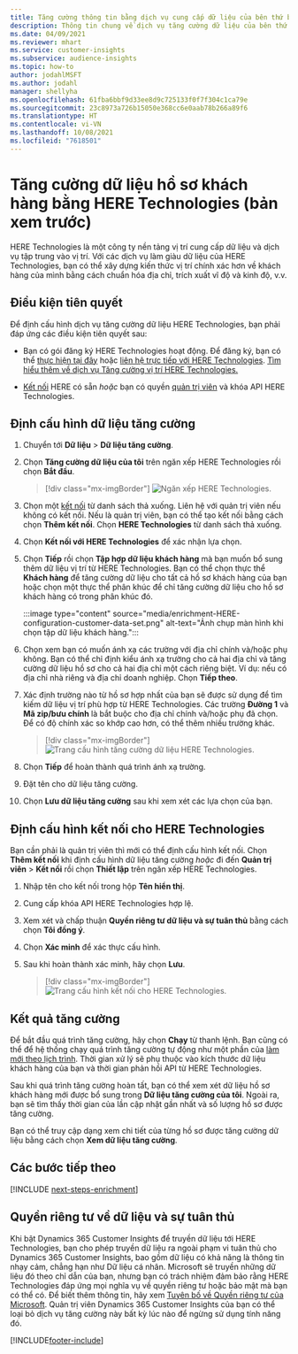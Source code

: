 ```yaml
---
title: Tăng cường thông tin bằng dịch vụ cung cấp dữ liệu của bên thứ ba HERE Technologies
description: Thông tin chung về dịch vụ tăng cường dữ liệu của bên thứ ba HERE Technologies.
ms.date: 04/09/2021
ms.reviewer: mhart
ms.service: customer-insights
ms.subservice: audience-insights
ms.topic: how-to
author: jodahlMSFT
ms.author: jodahl
manager: shellyha
ms.openlocfilehash: 61fba6bbf9d33ee8d9c725133f0f7f304c1ca79e
ms.sourcegitcommit: 23c8973a726b15050e368cc6e0aab78b266a89f6
ms.translationtype: HT
ms.contentlocale: vi-VN
ms.lasthandoff: 10/08/2021
ms.locfileid: "7618501"
---
```

# <a name="enrichment-of-customer-profiles-with-here-technologies-preview"></a>Tăng cường dữ liệu hồ sơ khách hàng bằng HERE Technologies (bản xem trước)

HERE Technologies là một công ty nền tảng vị trí cung cấp dữ liệu và dịch vụ tập trung vào vị trí. Với các dịch vụ làm giàu dữ liệu của HERE Technologies, bạn có thể xây dựng kiến thức vị trí chính xác hơn về khách hàng của mình bằng cách chuẩn hóa địa chỉ, trích xuất vĩ độ và kinh độ, v.v.

## <a name="prerequisites"></a>Điều kiện tiên quyết

Để định cấu hình dịch vụ tăng cường dữ liệu HERE Technologies, bạn phải đáp ứng các điều kiện tiên quyết sau:

- Bạn có gói đăng ký HERE Technologies hoạt động. Để đăng ký, bạn có thể [thực hiện tại đây](https://developer.here.com/sign-up?utm_medium=referral&utm_source=Microsoft-Dynamics-CI&create=Freemium-Basic) hoặc [liên hệ trực tiếp với HERE Technologies](https://developer.here.com/help?utm_medium=referral&utm_source=Microsoft-Dynamics-CI#how-can-we-help-you). [Tìm hiểu thêm về dịch vụ Tăng cường vị trí HERE Technologies.](https://developer.here.com/location-enrichment?cid=Dev-MicrosoftDynamics-DB-0-Dev-&utm_source=MicrosoftDynamics&utm_medium=referral&utm_campaign=Online_Dev_ReferralMicrosoft)

- [Kết nối](connections.md) HERE có sẵn *hoặc* bạn có quyền [quản trị viên](permissions.md#administrator) và khóa API HERE Technologies.

## <a name="configure-the-enrichment"></a>Định cấu hình dữ liệu tăng cường

1. Chuyển tới **Dữ liệu** > **Dữ liệu tăng cường**. 

1. Chọn **Tăng cường dữ liệu của tôi** trên ngăn xếp HERE Technologies rồi chọn **Bắt đầu**.

   > [!div class="mx-imgBorder"]
   > ![Ngăn xếp HERE Technologies.](media/HERE-tile.png "lát HERE Technologies")

1. Chọn một [kết nối](connections.md) từ danh sách thả xuống. Liên hệ với quản trị viên nếu không có kết nối. Nếu là quản trị viên, bạn có thể tạo kết nối bằng cách chọn **Thêm kết nối**. Chọn **HERE Technologies** từ danh sách thả xuống. 

1. Chọn **Kết nối với HERE Technologies** để xác nhận lựa chọn.

1.  Chọn **Tiếp** rồi chọn **Tập hợp dữ liệu khách hàng** mà bạn muốn bổ sung thêm dữ liệu vị trí từ HERE Technologies. Bạn có thể chọn thực thể **Khách hàng** để tăng cường dữ liệu cho tất cả hồ sơ khách hàng của bạn hoặc chọn một thực thể phân khúc để chỉ tăng cường dữ liệu cho hồ sơ khách hàng có trong phân khúc đó.

    :::image type="content" source="media/enrichment-HERE-configuration-customer-data-set.png" alt-text="Ảnh chụp màn hình khi chọn tập dữ liệu khách hàng.":::

1. Chọn xem bạn có muốn ánh xạ các trường với địa chỉ chính và/hoặc phụ không. Bạn có thể chỉ định kiểu ánh xạ trường cho cả hai địa chỉ và tăng cường dữ liệu hồ sơ cho cả hai địa chỉ một cách riêng biệt. Ví dụ: nếu có địa chỉ nhà riêng và địa chỉ doanh nghiệp. Chọn **Tiếp theo**.

1. Xác định trường nào từ hồ sơ hợp nhất của bạn sẽ được sử dụng để tìm kiếm dữ liệu vị trí phù hợp từ HERE Technologies. Các trường **Đường 1** và **Mã zip/bưu chính** là bắt buộc cho địa chỉ chính và/hoặc phụ đã chọn. Để có độ chính xác so khớp cao hơn, có thể thêm nhiều trường khác.

   > [!div class="mx-imgBorder"]
   > ![Trang cấu hình tăng cường dữ liệu HERE Technologies.](media/enrichment-HERE-configuration.png "Trang cấu hình tăng cường dữ liệu HERE Technologies")

1. Chọn **Tiếp** để hoàn thành quá trình ánh xạ trường.

1. Đặt tên cho dữ liệu tăng cường. 

1. Chọn **Lưu dữ liệu tăng cường** sau khi xem xét các lựa chọn của bạn.

## <a name="configure-the-connection-for-here-technologies"></a>Định cấu hình kết nối cho HERE Technologies 

Bạn cần phải là quản trị viên thì mới có thể định cấu hình kết nối. Chọn **Thêm kết nối** khi định cấu hình dữ liệu tăng cường *hoặc* đi đến **Quản trị viên** > **Kết nối** rồi chọn **Thiết lập** trên ngăn xếp HERE Technologies.

1. Nhập tên cho kết nối trong hộp **Tên hiển thị**.

1. Cung cấp khóa API HERE Technologies hợp lệ.

1. Xem xét và chấp thuận **Quyền riêng tư dữ liệu và sự tuân thủ** bằng cách chọn **Tôi đồng ý**.

1. Chọn **Xác minh** để xác thực cấu hình.

1. Sau khi hoàn thành xác minh, hãy chọn **Lưu**.

   > [!div class="mx-imgBorder"]
   > ![Trang cấu hình kết nối cho HERE Technologies.](media/enrichment-HERE-connection.png "Trang cấu hình kết nối cho HERE Technologies")

## <a name="enrichment-results"></a>Kết quả tăng cường

Để bắt đầu quá trình tăng cường, hãy chọn **Chạy** từ thanh lệnh. Bạn cũng có thể để hệ thống chạy quá trình tăng cường tự động như một phần của [làm mới theo lịch trình](system.md#schedule-tab). Thời gian xử lý sẽ phụ thuộc vào kích thước dữ liệu khách hàng của bạn và thời gian phản hồi API từ HERE Technologies.

Sau khi quá trình tăng cường hoàn tất, bạn có thể xem xét dữ liệu hồ sơ khách hàng mới được bổ sung trong **Dữ liệu tăng cường của tôi**. Ngoài ra, bạn sẽ tìm thấy thời gian của lần cập nhật gần nhất và số lượng hồ sơ được tăng cường.

Bạn có thể truy cập dạng xem chi tiết của từng hồ sơ được tăng cường dữ liệu bằng cách chọn **Xem dữ liệu tăng cường**.

## <a name="next-steps"></a>Các bước tiếp theo

[!INCLUDE [next-steps-enrichment](../includes/next-steps-enrichment.md)]

## <a name="data-privacy-and-compliance"></a>Quyền riêng tư về dữ liệu và sự tuân thủ

Khi bật Dynamics 365 Customer Insights để truyền dữ liệu tới HERE Technologies, bạn cho phép truyền dữ liệu ra ngoài phạm vi tuân thủ cho Dynamics 365 Customer Insights, bao gồm dữ liệu có khả năng là thông tin nhạy cảm, chẳng hạn như Dữ liệu cá nhân. Microsoft sẽ truyền những dữ liệu đó theo chỉ dẫn của bạn, nhưng bạn có trách nhiệm đảm bảo rằng HERE Technologies đáp ứng mọi nghĩa vụ về quyền riêng tư hoặc bảo mật mà bạn có thể có. Để biết thêm thông tin, hãy xem [Tuyên bố về Quyền riêng tư của Microsoft](https://go.microsoft.com/fwlink/?linkid=396732).
Quản trị viên Dynamics 365 Customer Insights của bạn có thể loại bỏ dịch vụ tăng cường này bất kỳ lúc nào để ngừng sử dụng tính năng đó.


[!INCLUDE[footer-include](../includes/footer-banner.md)]
